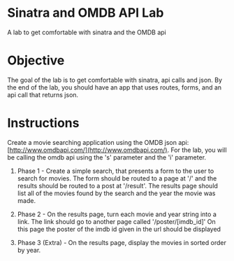 # Sinatra and OMDB API Lab
A lab to get comfortable with sinatra and the OMDB api

# Objective

The goal of the lab is to get comfortable with sinatra, api calls and json.  By the end of the lab, you should have an app that uses routes, forms, and an api call that returns json.

# Instructions

Create a movie searching application using the OMDB json api: [http://www.omdbapi.com/](http://www.omdbapi.com/).  For the lab, you will be calling the omdb api using the 's' parameter and the 'i' parameter.

1. Phase 1 - Create a simple search, that presents a form to the user to search for movies.  The form should be routed to a page at '/' and the results should be routed to a post at '/result'.  The results page should list all of the movies found by the search and the year the movie was made.

2. Phase 2 - On the results page, turn each movie and year string into a link.  The link should go to another page called '/poster/[imdb_id]'  On this page the poster of the imdb id given in the url should be displayed

3. Phase 3 (Extra) - On the results page, display the movies in sorted order by year.

